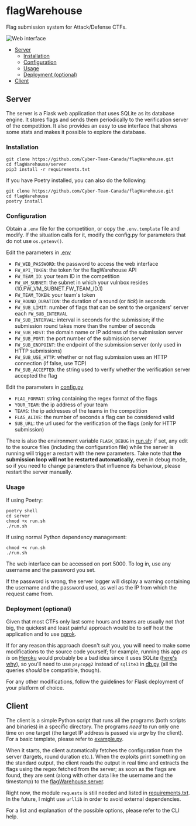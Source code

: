 # flagWarehouse
Flag submission system for Attack/Defense CTFs.

![Web interface](img/server.png)

* [Server](#server)
    * [Installation](#installation)
    * [Configuration](#configuration)
    * [Usage](#usage)
    * [Deployment (optional)](#deployment-optional)
* [Client](#client)

## Server
The server is a Flask web application that uses SQLite as its database engine. It stores flags and sends them
periodically to the verification server of the competition. It also provides an easy to use interface that shows some
stats and makes it possible to explore the database.

### Installation
```
git clone https://github.com/Cyber-Team-Canada/flagWarehouse.git
cd flagWarehouse/server
pip3 install -r requirements.txt
```

If you have Poetry installed, you can also do the following:

```
git clone https://github.com/Cyber-Team-Canada/flagWarehouse.git
cd flagWarehouse
poetry install
```
### Configuration
Obtain a `.env` file for the competition, or copy the `.env.template` file and modify. If the situation calls for it, modify the config.py for parameters that do not use `os.getenv()`.

Edit the parameters in [.env](server/application/.env)

- `FW_WEB_PASSWORD`: the password to access the web interface
- `FW_API_TOKEN`: the token for the flagWarehouse API
- `FW_TEAM_ID`: your team ID in the competition
- `FW_VM_SUBNET`: the subnet in which your vulnbox resides (10.FW_VM_SUBNET.FW_TEAM_ID.1)
- `FW_TEAM_TOKEN`: your team's token
- `FW_ROUND_DURATION`: the duration of a round (or *tick*) in seconds
- `FW_SUB_LIMIT`: number of flags that can be sent to the organizers' server each `FW_SUB_INTERVAL`
- `FW_SUB_INTERVAL`: interval in seconds for the submission; if the submission round takes more than the number of seconds
- `FW_SUB_HOST`: the domain name or IP address of the submission server
- `FW_SUB_PORT`: the port number of the submission server
- `FW_SUB_ENDPOINT`: the endpoint of the submission server (only used in HTTP submissions)
- `FW_SUB_USE_HTTP`: whether or not flag submission uses an HTTP connection (if false, use TCP)
- `FW_SUB_ACCEPTED`: the string used to verify whether the verification server accepted the flag

Edit the parameters in [config.py](server/config.py)

- `FLAG_FORMAT`: string containing the regex format of the flags
- `YOUR_TEAM`: the ip address of your team
- `TEAMS`: the ip addresses of the teams in the competition
- `FLAG_ALIVE`: the number of seconds a flag can be considered valid
- `SUB_URL`: the url used for the verification of the flags (only for HTTP submission)

There is also the environment variable `FLASK_DEBUG` in [run.sh](server/run.sh): if set, any edit to the source files
(including the configuration file) while the server is running will trigger a restart with the new parameters.
Take note that **the submission loop will not be restarted automatically**, even in debug mode, so if you need to change
parameters that influence its behaviour, please restart the server manually.

### Usage

If using Poetry:
```
poetry shell
cd server
chmod +x run.sh
./run.sh
```

If using normal Python dependency management:
```
chmod +x run.sh
./run.sh
```
The web interface can be accessed on port 5000. To log in, use any username and the password you set.

If the password is wrong, the server logger will display a warning containing the username and the password used, as
well as the IP from which the request came from.

### Deployment (optional)
Given that most CTFs only last some hours and teams are usually not *that* big, the quickest and least painful approach
would be to self host the application and to use [ngrok](https://ngrok.com/).

If for any reason this approach doesn't suit you, you will need to make some modifications to the source code yourself;
for example, running this app *as is* on [Heroku](https://heroku.com) would probably be a bad idea since it uses SQLite
([here's why](https://devcenter.heroku.com/articles/sqlite3)), so you'll need to use `psycopg2` instead of `sqlite3` in
[db.py](server/application/db.py) (all the queries *should* be compatible, though).

For any other modifications, follow the guidelines for Flask deployment of your platform of choice.

## Client
The client is a simple Python script that runs all the programs (both scripts and binaries) in a specific directory.
The programs *need* to run only one time on one target (the target IP address is passed via argv by the client). For a
basic template, please refer to [example.py](client/exploits/example.py).

When it starts, the client automatically fetches the configuration from the server (targets, round duration etc.). When 
the exploits print something on the standard output, the client reads the output in real time and extracts the flags
using the regex fetched from the server; as soon as the flags are found, they are sent (along with other data like the
username and the timestamp) to the [flagWarehouse server](server).

Right now, the module `requests` is still needed and listed in [requirements.txt](client/requirements.txt). In the
future, I might use `urllib` in order to avoid external dependencies.

For a list and explanation of the possible options, please refer to the CLI help.
